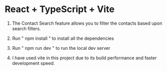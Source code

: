 # React + TypeScript + Vite


1. The Contact Search feature allows you to filter the contacts based upon search filters.

2. Run " npm install " to install all the dependencies

3. Run " npm run dev " to run the local dev server

4. I have used vite in this project due to its build performance and faster development speed.

